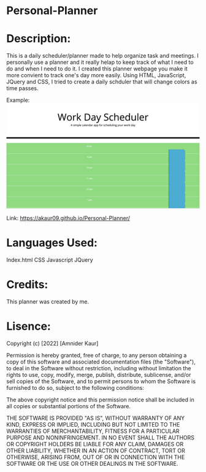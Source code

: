 # Personal-Planner

# Description:
This is a daily scheduler/planner made to help organize task and meetings. I personally use a planner and it really helap to keep track of what I need to do and when I need to do it. I created this planner webpage you make it more convient to track one's day more easily. Using HTML, JavaScript, JQuery and CSS, I tried to create a daily schduler that will change colors as time passes.  

Example:
![Alt text](./assets/screenshot.png)

Link: https://akaur09.github.io/Personal-Planner/

# Languages Used:
Index.html
CSS
Javascript
JQuery

# Credits:
This planner was created by me.

# Lisence:
Copyright (c) [2022] [Amnider Kaur]

Permission is hereby granted, free of charge, to any person obtaining a copy
of this software and associated documentation files (the "Software"), to deal
in the Software without restriction, including without limitation the rights
to use, copy, modify, merge, publish, distribute, sublicense, and/or sell
copies of the Software, and to permit persons to whom the Software is
furnished to do so, subject to the following conditions:

The above copyright notice and this permission notice shall be included in all
copies or substantial portions of the Software.

THE SOFTWARE IS PROVIDED "AS IS", WITHOUT WARRANTY OF ANY KIND, EXPRESS OR
IMPLIED, INCLUDING BUT NOT LIMITED TO THE WARRANTIES OF MERCHANTABILITY,
FITNESS FOR A PARTICULAR PURPOSE AND NONINFRINGEMENT. IN NO EVENT SHALL THE
AUTHORS OR COPYRIGHT HOLDERS BE LIABLE FOR ANY CLAIM, DAMAGES OR OTHER
LIABILITY, WHETHER IN AN ACTION OF CONTRACT, TORT OR OTHERWISE, ARISING FROM,
OUT OF OR IN CONNECTION WITH THE SOFTWARE OR THE USE OR OTHER DEALINGS IN THE
SOFTWARE.